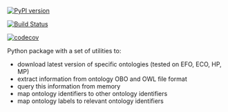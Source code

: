 [![PyPI version](https://badge.fury.io/py/opentargets-ontologyutils.svg)](https://badge.fury.io/py/opentargets-ontologyutils)

[![Build Status](https://travis-ci.com/opentargets/ontology-utils.svg?branch=master)](https://travis-ci.com/opentargets/ontology-utils)

[![codecov](https://codecov.io/gh/opentargets/ontology-utils/branch/master/graph/badge.svg)](https://codecov.io/gh/opentargets/ontology-utils)

Python package with a set of utilities to:
 - download latest version of specific ontologies (tested on EFO, ECO, HP, MP)
 - extract information from ontology OBO and OWL file format
 - query this information from memory
 - map ontology identifiers to other ontology identifiers
 - map ontology labels to relevant ontology identifiers
